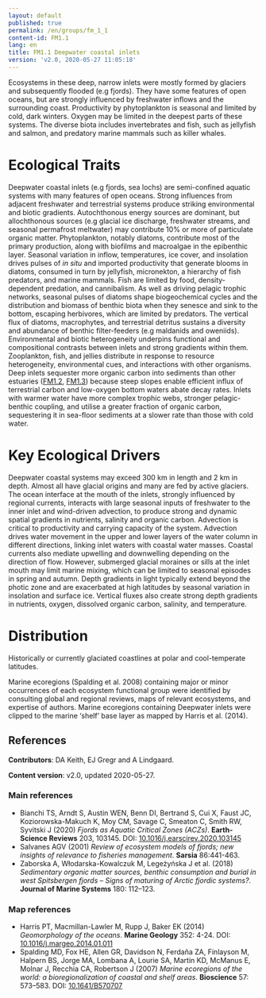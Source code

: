 ```yaml
---
layout: default
published: true
permalink: /en/groups/fm_1_1
content-id: FM1.1
lang: en
title: FM1.1 Deepwater coastal inlets
version: 'v2.0, 2020-05-27 11:05:18'
---
```


Ecosystems in these deep, narrow inlets were mostly formed by glaciers and subsequently flooded (e.g fjords). They have some features of open oceans, but are strongly influenced by freshwater inflows and the surrounding coast. Productivity by phytoplankton is seasonal and limited by cold, dark winters. Oxygen may be limited in the deepest parts of these systems. The diverse biota includes invertebrates and fish, such as jellyfish and salmon, and predatory marine mammals such as killer whales.

# Ecological Traits
 
Deepwater coastal inlets (e.g fjords, sea lochs) are semi-confined aquatic systems with many features of open oceans. Strong influences from adjacent freshwater and terrestrial systems produce striking environmental and biotic gradients. Autochthonous energy sources are dominant, but allochthonous sources (e.g glacial ice discharge, freshwater streams, and seasonal permafrost meltwater) may contribute 10% or more of particulate organic matter. Phytoplankton, notably diatoms, contribute most of the primary production, along with biofilms and macroalgae in the epibenthic layer. Seasonal variation in inflow, temperatures, ice cover, and insolation drives pulses of _in situ_ and imported productivity that generate blooms in diatoms, consumed in turn by jellyfish, micronekton, a hierarchy of fish predators, and marine mammals. Fish are limited by food, density-dependent predation, and cannibalism. As well as driving pelagic trophic networks, seasonal pulses of diatoms shape biogeochemical cycles and the distribution and biomass of benthic biota when they senesce and sink to the bottom, escaping herbivores, which are limited by predators. The vertical flux of diatoms, macrophytes, and terrestrial detritus sustains a diversity and abundance of benthic filter-feeders (e.g maldanids and oweniids). Environmental and biotic heterogeneity underpins functional and compositional contrasts between inlets and strong gradients within them. Zooplankton, fish, and jellies distribute in response to resource heterogeneity, environmental cues, and interactions with other organisms. Deep inlets sequester more organic carbon into sediments than other estuaries ([FM1.2](/explore/groups/FM1.2), [FM1.3](/explore/groups/FM1.3)) because steep slopes enable efficient influx of terrestrial carbon and low-oxygen bottom waters abate decay rates. Inlets with warmer water have more complex trophic webs, stronger pelagic-benthic coupling, and utilise a greater fraction of organic carbon, sequestering it in sea-floor sediments at a slower rate than those with cold water.
 
# Key Ecological Drivers
 
Deepwater coastal systems may exceed 300 km in length and 2 km in depth. Almost all have glacial origins and many are fed by active glaciers. The ocean interface at the mouth of the inlets, strongly influenced by regional currents, interacts with large seasonal inputs of freshwater to the inner inlet and wind-driven advection, to produce strong and dynamic spatial gradients in nutrients, salinity and organic carbon. Advection is critical to productivity and carrying capacity of the system. Advection drives water movement in the upper and lower layers of the water column in different directions, linking inlet waters with coastal water masses. Coastal currents also mediate upwelling and downwelling depending on the direction of flow. However, submerged glacial moraines or sills at the inlet mouth may limit marine mixing, which can be limited to seasonal episodes in spring and autumn. Depth gradients in light typically extend beyond the photic zone and are exacerbated at high latitudes by seasonal variation in insolation and surface ice. Vertical fluxes also create strong depth gradients in nutrients, oxygen, dissolved organic carbon, salinity, and temperature. 
 
# Distribution
 
Historically or currently glaciated coastlines at polar and cool-temperate latitudes.

Marine ecoregions (Spalding et al. 2008) containing major or minor occurrences of each ecosystem functional group were identified by consulting global and regional reviews, maps of relevant ecosystems, and expertise of authors. Marine ecoregions containing Deepwater inlets were clipped to the marine ‘shelf’ base layer as mapped by Harris et al. (2014).

## References

**Contributors**: DA Keith, EJ Gregr and A Lindgaard.

**Content version**: v2.0, updated 2020-05-27.

### Main references
* Bianchi TS, Arndt S, Austin WEN, Benn DI, Bertrand S, Cui X, Faust JC, Koziorowska-Makuch K, Moy CM, Savage C, Smeaton C, Smith RW, Syvitski J (2020) *Fjords as Aquatic Critical Zones (ACZs)*. **Earth-Science Reviews** 203, 103145. DOI: [10.1016/j.earscirev.2020.103145](http://doi.org/10.1016/j.earscirev.2020.103145)
* Salvanes AGV  (2001) *Review of ecosystem models of fjords; new insights of relevance to fisheries management*. **Sarsia** 86:441-463.
* Zaborska A, Włodarska-Kowalczuk M, Legeżyńska J et al.  (2018) *Sedimentary organic matter sources, benthic consumption and burial in west Spitsbergen fjords – Signs of maturing of Arctic fjordic systems?*. **Journal of Marine Systems** 180: 112–123.

### Map references
* Harris PT, Macmillan-Lawler M, Rupp J, Baker EK  (2014) *Geomorphology of the oceans*. **Marine Geology** 352: 4-24. DOI: [10.1016/j.margeo.2014.01.011](http://doi.org/10.1016/j.margeo.2014.01.011)
* Spalding MD, Fox HE, Allen GR, Davidson N, Ferdaña ZA, Finlayson M, Halpern BS, Jorge MA, Lombana A, Lourie SA, Martin KD, McManus E, Molnar J, Recchia CA, Robertson J  (2007) *Marine ecoregions of the world: a bioregionalization of coastal and shelf areas*. **Bioscience** 57: 573–583. DOI: [10.1641/B570707](http://doi.org/10.1641/B570707)
